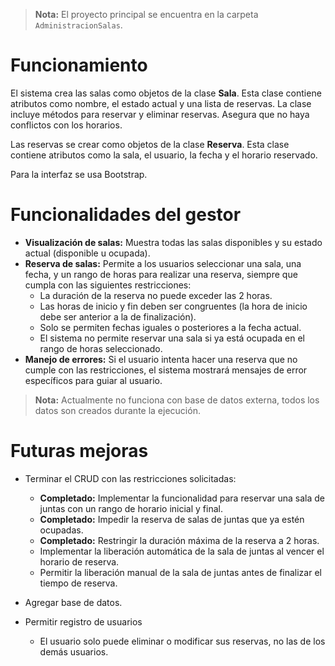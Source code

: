 > **Nota:** El proyecto principal se encuentra en la carpeta `AdministracionSalas`.

# Funcionamiento
El sistema crea las salas como objetos de la clase **Sala**.
Esta clase contiene atributos como nombre, el estado actual y una lista de reservas. La clase incluye métodos para reservar y eliminar reservas. Asegura que no haya conflictos con los horarios.

Las reservas se crear como objetos de la clase **Reserva**.
Esta clase contiene atributos como la sala, el usuario, la fecha y el horario reservado.

Para la interfaz se usa Bootstrap.

# Funcionalidades del gestor
- **Visualización de salas:** Muestra todas las salas disponibles y su estado actual (disponible u ocupada).
- **Reserva de salas:** Permite a los usuarios seleccionar una sala, una fecha, y un rango de horas para realizar una reserva, siempre que cumpla con las siguientes restricciones:
  - La duración de la reserva no puede exceder las 2 horas.
  - Las horas de inicio y fin deben ser congruentes (la hora de inicio debe ser anterior a la de finalización).
  - Solo se permiten fechas iguales o posteriores a la fecha actual.
  - El sistema no permite reservar una sala si ya está ocupada en el rango de horas seleccionado.
- **Manejo de errores:** Si el usuario intenta hacer una reserva que no cumple con las restricciones, el sistema mostrará mensajes de error específicos para guiar al usuario.

> **Nota:** Actualmente no funciona con base de datos externa, todos los datos son creados durante la ejecución.

# Futuras mejoras
- Terminar el CRUD con las restricciones solicitadas:
  - **Completado:** Implementar la funcionalidad para reservar una sala de juntas con un rango de horario inicial y final.
  - **Completado:** Impedir la reserva de salas de juntas que ya estén ocupadas.
  - **Completado:** Restringir la duración máxima de la reserva a 2 horas.
  - Implementar la liberación automática de la sala de juntas al vencer el horario de reserva.
  - Permitir la liberación manual de la sala de juntas antes de finalizar el tiempo de reserva.

- Agregar base de datos.
- Permitir registro de usuarios
  - El usuario solo puede eliminar o modificar sus reservas, no las de los demás usuarios.